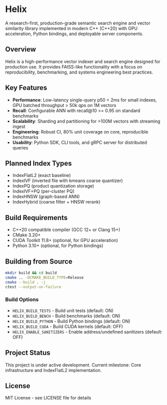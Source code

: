 # Helix

A research-first, production-grade semantic search engine and vector similarity library implemented in modern C++ (C++20) with GPU acceleration, Python bindings, and deployable server components.

## Overview

Helix is a high-performance vector indexer and search engine designed for production use. It provides FAISS-like functionality with a focus on reproducibility, benchmarking, and systems engineering best practices.

## Key Features

- **Performance**: Low-latency single-query p50 < 2ms for small indexes, GPU batched throughput > 50k qps on 1M vectors
- **Recall**: Configurable ANN with recall@10 >= 0.95 on standard benchmarks
- **Scalability**: Sharding and partitioning for >100M vectors with streaming ingest
- **Engineering**: Robust CI, 80% unit coverage on core, reproducible benchmarks
- **Usability**: Python SDK, CLI tools, and gRPC server for distributed queries

## Planned Index Types

- IndexFlatL2 (exact baseline)
- IndexIVF (inverted file with kmeans coarse quantizer)
- IndexPQ (product quantization storage)
- IndexIVF+PQ (per-cluster PQ)
- IndexHNSW (graph-based ANN)
- IndexHybrid (coarse filter + HNSW rerank)

## Build Requirements

- C++20 compatible compiler (GCC 12+ or Clang 15+)
- CMake 3.20+
- CUDA Toolkit 11.8+ (optional, for GPU acceleration)
- Python 3.10+ (optional, for Python bindings)

## Building from Source

```bash
mkdir build && cd build
cmake .. -DCMAKE_BUILD_TYPE=Release
cmake --build . -j
ctest --output-on-failure
```

### Build Options

- `HELIX_BUILD_TESTS` - Build unit tests (default: ON)
- `HELIX_BUILD_BENCH` - Build benchmarks (default: ON)
- `HELIX_BUILD_PYTHON` - Build Python bindings (default: ON)
- `HELIX_BUILD_CUDA` - Build CUDA kernels (default: OFF)
- `HELIX_ENABLE_SANITIZERS` - Enable address/undefined sanitizers (default: OFF)

## Project Status

This project is under active development. Current milestone: Core infrastructure and IndexFlatL2 implementation.

## License

MIT License - see LICENSE file for details
